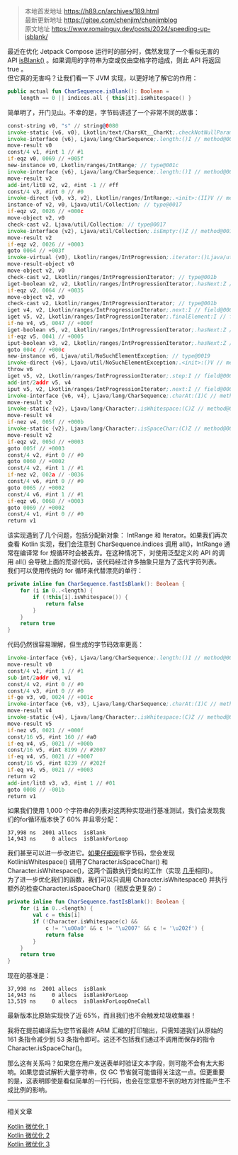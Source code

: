
> 本地首发地址 <https://h89.cn/archives/189.html>  
> 最新更新地址 <https://gitee.com/chenjim/chenjimblog>  
> 原文地址  <https://www.romainguy.dev/posts/2024/speeding-up-isblank/> 


最近在优化 Jetpack Compose 运行时的部分时，偶然发现了一个看似无害的 API [isBlank()](https://kotlinlang.org/api/latest/jvm/stdlib/kotlin.text/is-blank.html) 。如果调用的字符串为空或仅由空格字符组成，则此 API 将返回 true 。  
但它真的无害吗？让我们看一下 JVM 实现，以更好地了解它的作用：  
```kotlin
public actual fun CharSequence.isBlank(): Boolean =
    length == 0 || indices.all { this[it].isWhitespace() }
```
简单明了，开门见山。不幸的是，字节码讲述了一个非常不同的故事：  
```asm
const-string v0, "s" // string@0080
invoke-static {v6, v0}, Lkotlin/text/CharsKt__CharKt;.checkNotNullParameter:(Ljava/lang/Object;Ljava/lang/String;)V // method@002a
invoke-interface {v6}, Ljava/lang/CharSequence;.length:()I // method@0006
move-result v0
const/4 v1, #int 1 // #1
if-eqz v0, 0069 // +005f
new-instance v0, Lkotlin/ranges/IntRange; // type@001c
invoke-interface {v6}, Ljava/lang/CharSequence;.length:()I // method@0006
move-result v2
add-int/lit8 v2, v2, #int -1 // #ff
const/4 v3, #int 0 // #0
invoke-direct {v0, v3, v2}, Lkotlin/ranges/IntRange;.<init>:(II)V // method@0026
instance-of v2, v0, Ljava/util/Collection; // type@0017
if-eqz v2, 0026 // +000c
move-object v2, v0
check-cast v2, Ljava/util/Collection; // type@0017
invoke-interface {v2}, Ljava/util/Collection;.isEmpty:()Z // method@001b
move-result v2
if-eqz v2, 0026 // +0003
goto 0064 // +003f
invoke-virtual {v0}, Lkotlin/ranges/IntProgression;.iterator:()Ljava/util/Iterator; // method@001e
move-result-object v0
move-object v2, v0
check-cast v2, Lkotlin/ranges/IntProgressionIterator; // type@001b
iget-boolean v2, v2, Lkotlin/ranges/IntProgressionIterator;.hasNext:Z // field@0007
if-eqz v2, 0064 // +0035
move-object v2, v0
check-cast v2, Lkotlin/ranges/IntProgressionIterator; // type@001b
iget v4, v2, Lkotlin/ranges/IntProgressionIterator;.next:I // field@0008
iget v5, v2, Lkotlin/ranges/IntProgressionIterator;.finalElement:I // field@0006
if-ne v4, v5, 0047 // +000f
iget-boolean v5, v2, Lkotlin/ranges/IntProgressionIterator;.hasNext:Z // field@0007
if-eqz v5, 0041 // +0005
iput-boolean v3, v2, Lkotlin/ranges/IntProgressionIterator;.hasNext:Z // field@0007
goto 004c // +000c
new-instance v6, Ljava/util/NoSuchElementException; // type@0019
invoke-direct {v6}, Ljava/util/NoSuchElementException;.<init>:()V // method@001c
throw v6
iget v5, v2, Lkotlin/ranges/IntProgressionIterator;.step:I // field@0009
add-int/2addr v5, v4
iput v5, v2, Lkotlin/ranges/IntProgressionIterator;.next:I // field@0008
invoke-interface {v6, v4}, Ljava/lang/CharSequence;.charAt:(I)C // method@0005
move-result v2
invoke-static {v2}, Ljava/lang/Character;.isWhitespace:(C)Z // method@0008
move-result v4
if-nez v4, 005f // +000b
invoke-static {v2}, Ljava/lang/Character;.isSpaceChar:(C)Z // method@0007
move-result v2
if-eqz v2, 005d // +0003
goto 005f // +0003
const/4 v2, #int 0 // #0
goto 0060 // +0002
const/4 v2, #int 1 // #1
if-nez v2, 002a // -0036
const/4 v6, #int 0 // #0
goto 0065 // +0002
const/4 v6, #int 1 // #1
if-eqz v6, 0068 // +0003
goto 0069 // +0002
const/4 v1, #int 0 // #0
return v1
```
该实现遇到了几个问题，包括分配新对象： IntRange 和 Iterator。如果我们再次查看 Kotlin 实现，我们会注意到 CharSequence.indices 调用 all()，IntRange 通常在编译常 for 规循环时会被丢弃。在这种情况下，对使用泛型定义的 API 的调用 all() 会导致上面的荒谬代码，该代码经过许多抽象只是为了迭代字符列表。  
我们可以使用传统的 for 循环来代替漂亮的单行：  
```kotlin
private inline fun CharSequence.fastIsBlank(): Boolean {
    for (i in 0..<length) {
        if (!this[i].isWhitespace()) {
            return false
        }
    }
    return true
}
```
代码仍然很容易理解，但生成的字节码效率更高：  
```asm
invoke-interface {v6}, Ljava/lang/CharSequence;.length:()I // method@0007
move-result v0
const/4 v1, #int 1 // #1
sub-int/2addr v0, v1
const/4 v2, #int 0 // #0
const/4 v3, #int 0 // #0
if-ge v3, v0, 0024 // +001c
invoke-interface {v6, v3}, Ljava/lang/CharSequence;.charAt:(I)C // method@0006
move-result v4
invoke-static {v4}, Ljava/lang/Character;.isWhitespace:(C)Z // method@0009
move-result v5
if-nez v5, 0021 // +000f
const/16 v5, #int 160 // #a0
if-eq v4, v5, 0021 // +000b
const/16 v5, #int 8199 // #2007
if-eq v4, v5, 0021 // +0007
const/16 v5, #int 8239 // #202f
if-eq v4, v5, 0021 // +0003
return v2
add-int/lit8 v3, v3, #int 1 // #01
goto 0008 // -001b
return v1
```
如果我们使用 1,000 个字符串的列表对这两种实现进行基准测试，我们会发现我们的for循环版本快了 60% 并且零分配：  
```
37,998 ns  2001 allocs  isBlank
14,943 ns     0 allocs  isBlankForLoop
```
我们甚至可以进一步改进它。[如果仔细观](https://cs.android.com/android/platform/superproject/main/+/main:libcore/ojluni/src/main/java/java/lang/Character.java;l=11259?q=isSpaceChar)察字节码，您会发现 KotlinisWhitespace() 调用了Character.isSpaceChar() 和 Character.isWhitespace()，这两个函数执行类似的工作（实现 [几乎](https://cs.android.com/android/platform/superproject/main/+/main:libcore/ojluni/src/main/java/java/lang/Character.java;l=11130;bpv=1;bpt=1?q=isSpaceChar)相同）。  
为了进一步优化我们的函数，我们可以只调用 Character.isWhitespace() 并执行额外的检查Character.isSpaceChar()（相反会更复杂）：     
```kotlin
private inline fun CharSequence.fastIsBlank(): Boolean {
    for (i in 0..<length) {
        val c = this[i]
        if (!Character.isWhitespace(c) &&
            c != '\u00a0' && c != '\u2007' && c != '\u202f') {
            return false
        }
    }
    return true
}
```
现在的基准是：  
```
37,998 ns  2001 allocs  isBlank
14,943 ns     0 allocs  isBlankForLoop
13,519 ns     0 allocs  isBlankForLoopOneCall
``` 
最新版本比原始实现快了近 65%，而且我们也不会触发垃圾收集器！

我将在提前编译后为您节省最终 ARM 汇编的打印输出，只需知道我们从原始的 161 条指令减少到 53 条指令即可。这还不包括我们通过不调用而保存的指令 Character.isSpaceChar()。

那么这有关系吗？如果您在用户发送表单时验证文本字段，则可能不会有太大影响。如果您尝试解析大量字符串，仅 GC 节省就可能值得关注这一点。但更重要的是，这表明即使是看似简单的一行代码，也会在您意想不到的地方对性能产生不成比例的影响。

---
相关文章  

[Kotlin 微优化 1 ](https://www.romainguy.dev/posts/2024/micro-optimizations-in-kotlin-1/)  
[Kotlin 微优化 2 ](https://www.romainguy.dev/posts/2024/micro-optimizations-in-kotlin-2/)  
[Kotlin 微优化 3 ](https://www.romainguy.dev/posts/2024/micro-optimizations-in-kotlin-3/)  



